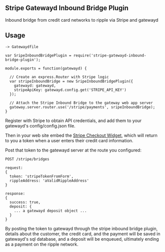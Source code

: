 ## Stripe Gatewayd Inbound Bridge Plugin

Inbound bridge from credit card networks to ripple via Stripe and gatewayd

## Usage ##

    -> Gatewaydfile
  
    var SripeInboundBridgePlugin = require('stripe-gatewayd-inbound-bridge-plugin');

    module.exports = function(gatewayd) {

      // Create an express.Router with Stripe logic
      var stripeInboundBridge = new SripeInboundBridgePlugin({
        gatewayd: gatewayd,
        stripeApiKey: gatewayd.config.get('STRIPE_API_KEY')
      });

      // Attach the Stripe Inbound Bridge to the gateway web app server
      gateway.server.router.use('/stripe/payments', sripeInboundBridge); 
    }

Register with Stripe to obtain API credentials, and add them to your gatewayd's config/config.json file.

Then in your web site embed the [Stripe Checkout Widget](https://stripe.com/docs/tutorials/checkout),
which will return to you a token when a user enters their credit card information.

Post that token to the gatewayd server at the route you configured:

    POST /stripe/bridges
    
    request:
    {
      token: 'stripeTokenFromForm',
      rippleAddress: 'aValidRippleAddress'
    }

    response:
    {
      success: true,
      deposit: {
        ... a gatewayd deposit object ...
      }
    }

By posting the token to gatewayd through the stripe inbound bridge plugin, details about the customer,
the credit card, and the payment will be saved in gatewayd's sql database, and a deposit will be
enqueued, ultimately ending as a payment on the ripple network. 

